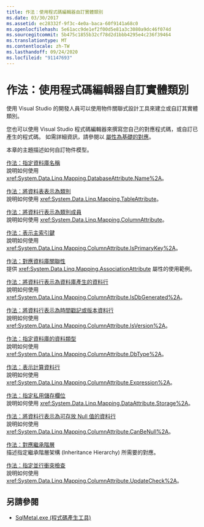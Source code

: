 ```yaml
---
title: 作法：使用程式碼編輯器自訂實體類別
ms.date: 03/30/2017
ms.assetid: ec28332f-9f3c-4e0a-baca-60f9141a68c0
ms.openlocfilehash: 5e61acc9de1ef2f00d5e81a3c3080a9dc46f074d
ms.sourcegitcommit: 5b475c1855b32cf78d2d1bbb4295e4c236f39464
ms.translationtype: MT
ms.contentlocale: zh-TW
ms.lasthandoff: 09/24/2020
ms.locfileid: "91147693"
---
```

# <a name="how-to-customize-entity-classes-by-using-the-code-editor"></a>作法：使用程式碼編輯器自訂實體類別

使用 Visual Studio 的開發人員可以使用物件關聯式設計工具來建立或自訂其實體類別。  
  
 您也可以使用 Visual Studio 程式碼編輯器來撰寫您自己的對應程式碼，或自訂已產生的程式碼。 如需詳細資訊，請參閱以 [屬性為基礎的對應](attribute-based-mapping.md)。  
  
 本章的主題描述如何自訂物件模型。  
  
 [作法：指定資料庫名稱](how-to-specify-database-names.md)  
 說明如何使用 <xref:System.Data.Linq.Mapping.DatabaseAttribute.Name%2A>。  
  
 [作法：將資料表表示為類別](how-to-represent-tables-as-classes.md)  
 說明如何使用 <xref:System.Data.Linq.Mapping.TableAttribute>。  
  
 [作法：將資料行表示為類別成員](how-to-represent-columns-as-class-members.md)  
 說明如何使用 <xref:System.Data.Linq.Mapping.ColumnAttribute>。  
  
 [作法：表示主索引鍵](how-to-represent-primary-keys.md)  
 說明如何使用 <xref:System.Data.Linq.Mapping.ColumnAttribute.IsPrimaryKey%2A>。  
  
 [作法：對應資料庫關聯性](how-to-map-database-relationships.md)  
 提供 <xref:System.Data.Linq.Mapping.AssociationAttribute> 屬性的使用範例。  
  
 [作法：將資料行表示為資料庫產生的資料行](how-to-represent-columns-as-database-generated.md)  
 說明如何使用 <xref:System.Data.Linq.Mapping.ColumnAttribute.IsDbGenerated%2A>。  
  
 [作法：將資料行表示為時間戳記或版本資料行](how-to-represent-columns-as-timestamp-or-version-columns.md)  
 說明如何使用 <xref:System.Data.Linq.Mapping.ColumnAttribute.IsVersion%2A>。  
  
 [作法：指定資料庫的資料類型](how-to-specify-database-data-types.md)  
 說明如何使用 <xref:System.Data.Linq.Mapping.ColumnAttribute.DbType%2A>。  
  
 [作法：表示計算資料行](how-to-represent-computed-columns.md)  
 說明如何使用 <xref:System.Data.Linq.Mapping.ColumnAttribute.Expression%2A>。  
  
 [作法：指定私用儲存欄位](how-to-specify-private-storage-fields.md)  
 說明如何使用 <xref:System.Data.Linq.Mapping.DataAttribute.Storage%2A>。  
  
 [作法：將資料行表示為可存放 Null 值的資料行](how-to-represent-columns-as-allowing-null-values.md)  
 說明如何使用 <xref:System.Data.Linq.Mapping.ColumnAttribute.CanBeNull%2A>。  
  
 [作法：對應繼承階層](how-to-map-inheritance-hierarchies.md)  
 描述指定繼承階層架構 (Inheritance Hierarchy) 所需要的對應。  
  
 [作法：指定並行衝突檢查](how-to-specify-concurrency-conflict-checking.md)  
 說明如何使用 <xref:System.Data.Linq.Mapping.ColumnAttribute.UpdateCheck%2A>。  
  
## <a name="see-also"></a>另請參閱

- [SqlMetal.exe (程式碼產生工具) ](../../../../tools/sqlmetal-exe-code-generation-tool.md)

